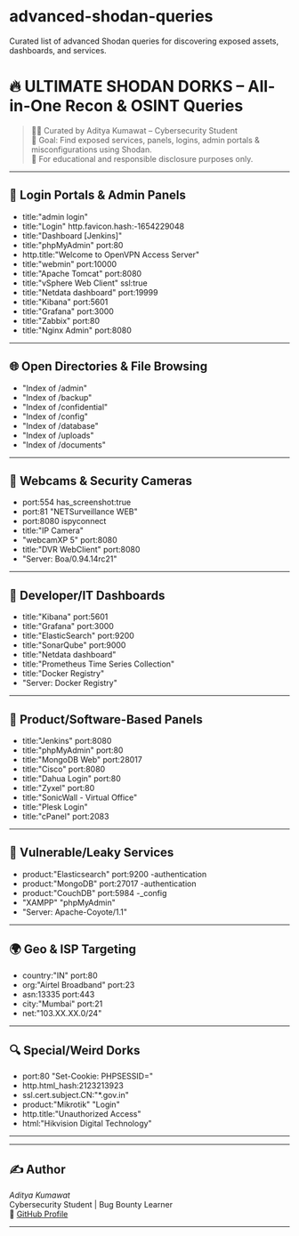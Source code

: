 # advanced-shodan-queries
Curated list of advanced Shodan queries for discovering exposed assets, dashboards, and services.

# 🔥 ULTIMATE SHODAN DORKS – All-in-One Recon & OSINT Queries

> 👨‍💻 Curated by Aditya Kumawat – Cybersecurity Student  
> 🎯 Goal: Find exposed services, panels, logins, admin portals & misconfigurations using Shodan.  
> 📌 For educational and responsible disclosure purposes only.

---

## 🧠 Login Portals & Admin Panels

- title:"admin login"
- title:"Login" http.favicon.hash:-1654229048
- title:"Dashboard [Jenkins]"
- title:"phpMyAdmin" port:80
- http.title:"Welcome to OpenVPN Access Server"
- title:"webmin" port:10000
- title:"Apache Tomcat" port:8080
- title:"vSphere Web Client" ssl:true
- title:"Netdata dashboard" port:19999
- title:"Kibana" port:5601
- title:"Grafana" port:3000
- title:"Zabbix" port:80
- title:"Nginx Admin" port:8080

---

## 🌐 Open Directories & File Browsing

- "Index of /admin"
- "Index of /backup"
- "Index of /confidential"
- "Index of /config"
- "Index of /database"
- "Index of /uploads"
- "Index of /documents"

---

## 🎥 Webcams & Security Cameras

- port:554 has_screenshot:true
- port:81 "NETSurveillance WEB"
- port:8080 ispyconnect
- title:"IP Camera"
- "webcamXP 5" port:8080
- title:"DVR WebClient" port:8080
- "Server: Boa/0.94.14rc21"

---

## 🧰 Developer/IT Dashboards

- title:"Kibana" port:5601
- title:"Grafana" port:3000
- title:"ElasticSearch" port:9200
- title:"SonarQube" port:9000
- title:"Netdata dashboard"
- title:"Prometheus Time Series Collection"
- title:"Docker Registry"
- "Server: Docker Registry"

---

## 🔐 Product/Software-Based Panels

- title:"Jenkins" port:8080
- title:"phpMyAdmin" port:80
- title:"MongoDB Web" port:28017
- title:"Cisco" port:8080
- title:"Dahua Login" port:80
- title:"Zyxel" port:80
- title:"SonicWall - Virtual Office"
- title:"Plesk Login"
- title:"cPanel" port:2083

---

## 🚨 Vulnerable/Leaky Services

- product:"Elasticsearch" port:9200 -authentication
- product:"MongoDB" port:27017 -authentication
- product:"CouchDB" port:5984 -_config
- "XAMPP" "phpMyAdmin"
- "Server: Apache-Coyote/1.1"

---

## 🌍 Geo & ISP Targeting

- country:"IN" port:80
- org:"Airtel Broadband" port:23
- asn:13335 port:443
- city:"Mumbai" port:21
- net:"103.XX.XX.0/24"

---

## 🔍 Special/Weird Dorks

- port:80 "Set-Cookie: PHPSESSID="
- http.html_hash:2123213923
- ssl.cert.subject.CN:"*.gov.in"
- product:"Mikrotik" "Login"
- http.title:"Unauthorized Access"
- html:"Hikvision Digital Technology"

---

---

## ✍ Author

*Aditya Kumawat*  
Cybersecurity Student | Bug Bounty Learner  
🔗 [GitHub Profile](https://github.com/adityakumawat2005)

---


